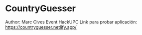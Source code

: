 # CountryGuesser

Author: Marc Cives
Event HackUPC
Link para probar aplicación: https://countryguesser.netlify.app/
